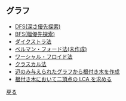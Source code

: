 ## グラフ
- <a href = "graph/dfs.md">DFS(深さ優先探索)</a>
- <a href = "graph/bfs.md">BFS(幅優先探索)</a>
- <a href = "graph/dijkstra.md">ダイクストラ法</a>
- <a href = "">ベルマン・フォード法(未作成)</a>
- <a href = "graph/wf.md">ワーシャル・フロイド法</a>
- <a href = "graph/kruskal.md">クラスカル法</a>
- <a href = "graph/maketree.md">辺のみ与えられたグラフから根付き木を作成</a>
- <a href = "graph/tree_lca.md">根付き木において二頂点の LCA を求める</a>

<a href = "https://github.com/tomo-224/klib/blob/main/index.md">戻る</a>
